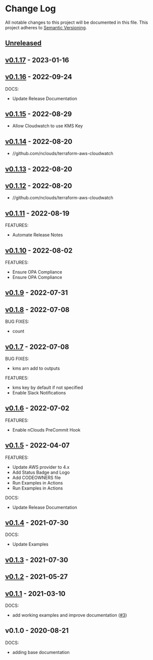 # Change Log

All notable changes to this project will be documented in this file.
This project adheres to [Semantic Versioning](http://semver.org/).

<a name="unreleased"></a>
## [Unreleased]



<a name="v0.1.17"></a>
## [v0.1.17] - 2023-01-16



<a name="v0.1.16"></a>
## [v0.1.16] - 2022-09-24
DOCS:
- Update Release Documentation


<a name="v0.1.15"></a>
## [v0.1.15] - 2022-08-29

- Allow Cloudwatch to use KMS Key


<a name="v0.1.14"></a>
## [v0.1.14] - 2022-08-20

- //github.com/nclouds/terraform-aws-cloudwatch


<a name="v0.1.13"></a>
## [v0.1.13] - 2022-08-20



<a name="v0.1.12"></a>
## [v0.1.12] - 2022-08-20

- //github.com/nclouds/terraform-aws-cloudwatch


<a name="v0.1.11"></a>
## [v0.1.11] - 2022-08-19
FEATURES:
- Automate Release Notes


<a name="v0.1.10"></a>
## [v0.1.10] - 2022-08-02
FEATURES:
- Ensure OPA Compliance
- Ensure OPA Compliance


<a name="v0.1.9"></a>
## [v0.1.9] - 2022-07-31



<a name="v0.1.8"></a>
## [v0.1.8] - 2022-07-08
BUG FIXES:
- count


<a name="v0.1.7"></a>
## [v0.1.7] - 2022-07-08
BUG FIXES:
- kms arn add to outputs

FEATURES:
- kms key by default if not specified
- Enable Slack Notifications


<a name="v0.1.6"></a>
## [v0.1.6] - 2022-07-02
FEATURES:
- Enable nClouds PreCommit Hook


<a name="v0.1.5"></a>
## [v0.1.5] - 2022-04-07
FEATURES:
- Update AWS provider to 4.x
- Add Status Badge and Logo
- Add CODEOWNERS file
- Run Examples in Actions
- Run Examples in Actions

DOCS:
- Update Release Documentation


<a name="v0.1.4"></a>
## [v0.1.4] - 2021-07-30
DOCS:
- Update Examples


<a name="v0.1.3"></a>
## [v0.1.3] - 2021-07-30



<a name="v0.1.2"></a>
## [v0.1.2] - 2021-05-27



<a name="v0.1.1"></a>
## [v0.1.1] - 2021-03-10
DOCS:
- add working examples and improve documentation ([#3](https://github.com/nclouds/terraform-aws-cloudwatch/issues/3))


<a name="v0.1.0"></a>
## v0.1.0 - 2020-08-21
DOCS:
- adding base documentation


[Unreleased]: https://github.com/nclouds/terraform-aws-cloudwatch/compare/v0.1.17...HEAD
[v0.1.17]: https://github.com/nclouds/terraform-aws-cloudwatch/compare/v0.1.16...v0.1.17
[v0.1.16]: https://github.com/nclouds/terraform-aws-cloudwatch/compare/v0.1.15...v0.1.16
[v0.1.15]: https://github.com/nclouds/terraform-aws-cloudwatch/compare/v0.1.14...v0.1.15
[v0.1.14]: https://github.com/nclouds/terraform-aws-cloudwatch/compare/v0.1.13...v0.1.14
[v0.1.13]: https://github.com/nclouds/terraform-aws-cloudwatch/compare/v0.1.12...v0.1.13
[v0.1.12]: https://github.com/nclouds/terraform-aws-cloudwatch/compare/v0.1.11...v0.1.12
[v0.1.11]: https://github.com/nclouds/terraform-aws-cloudwatch/compare/v0.1.10...v0.1.11
[v0.1.10]: https://github.com/nclouds/terraform-aws-cloudwatch/compare/v0.1.9...v0.1.10
[v0.1.9]: https://github.com/nclouds/terraform-aws-cloudwatch/compare/v0.1.8...v0.1.9
[v0.1.8]: https://github.com/nclouds/terraform-aws-cloudwatch/compare/v0.1.7...v0.1.8
[v0.1.7]: https://github.com/nclouds/terraform-aws-cloudwatch/compare/v0.1.6...v0.1.7
[v0.1.6]: https://github.com/nclouds/terraform-aws-cloudwatch/compare/v0.1.5...v0.1.6
[v0.1.5]: https://github.com/nclouds/terraform-aws-cloudwatch/compare/v0.1.4...v0.1.5
[v0.1.4]: https://github.com/nclouds/terraform-aws-cloudwatch/compare/v0.1.3...v0.1.4
[v0.1.3]: https://github.com/nclouds/terraform-aws-cloudwatch/compare/v0.1.2...v0.1.3
[v0.1.2]: https://github.com/nclouds/terraform-aws-cloudwatch/compare/v0.1.1...v0.1.2
[v0.1.1]: https://github.com/nclouds/terraform-aws-cloudwatch/compare/v0.1.0...v0.1.1
